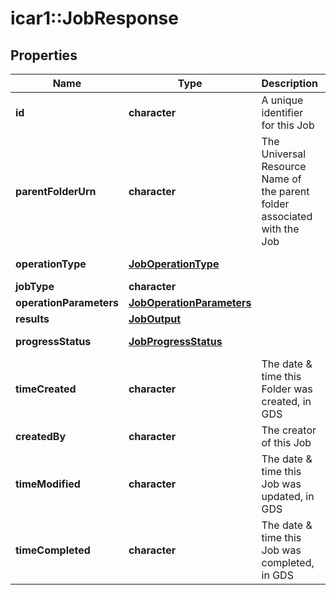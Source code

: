 # icar1::JobResponse


## Properties
Name | Type | Description | Notes
------------ | ------------- | ------------- | -------------
**id** | **character** | A unique identifier for this Job | [optional] 
**parentFolderUrn** | **character** | The Universal Resource Name of the parent folder associated with the Job | [optional] 
**operationType** | [**JobOperationType**](JobOperationType.md) |  | [optional] [Enum: ] 
**jobType** | **character** |  | [optional] 
**operationParameters** | [**JobOperationParameters**](JobOperationParameters.md) |  | [optional] 
**results** | [**JobOutput**](JobOutput.md) |  | [optional] 
**progressStatus** | [**JobProgressStatus**](JobProgressStatus.md) |  | [optional] [Enum: ] 
**timeCreated** | **character** | The date &amp; time this Folder was created, in GDS | [optional] 
**createdBy** | **character** | The creator of this Job | [optional] 
**timeModified** | **character** | The date &amp; time this Job was updated, in GDS | [optional] 
**timeCompleted** | **character** | The date &amp; time this Job was completed, in GDS | [optional] 


